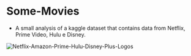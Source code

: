 # Some-Movies

 - A small analysis of a kaggle dataset that contains data from Netflix, Prime Video, Hulu e Disney.
 
 ![Netflix-Amazon-Prime-Hulu-Disney-Plus-Logos](https://user-images.githubusercontent.com/51414398/84217848-9a19e180-aaa3-11ea-9ae3-bee100a3e054.png)
